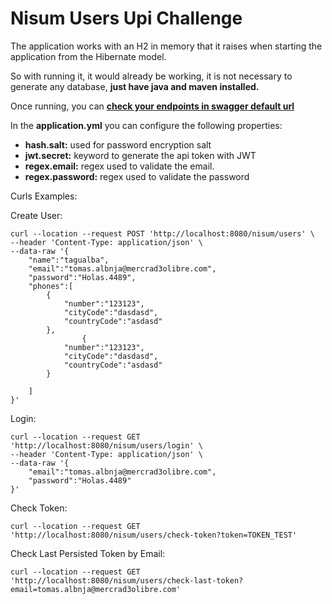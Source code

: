 # Nisum Users Upi Challenge

The application works with an H2 in memory that it raises when starting the application from the Hibernate model.

So with running it, it would already be working, it is not necessary to generate any database, **just have java and maven installed.**


Once running, you can [**check your endpoints in swagger default url**](http://localhost:8080/swagger-ui/index.html#/)

In the **application.yml** you can configure the following properties:

- **hash.salt:** used for password encryption salt
- **jwt.secret:** keyword to generate the api token with JWT
- **regex.email:** regex used to validate the email.
- **regex.password:** regex used to validate the password


Curls Examples:

Create User:

```
curl --location --request POST 'http://localhost:8080/nisum/users' \
--header 'Content-Type: application/json' \
--data-raw '{
    "name":"tagualba",
    "email":"tomas.albnja@mercrad3olibre.com",
    "password":"Holas.4489",
    "phones":[
        {
            "number":"123123",
            "cityCode":"dasdasd",
            "countryCode":"asdasd"
        },
                {
            "number":"123123",
            "cityCode":"dasdasd",
            "countryCode":"asdasd"
        }

    ]
}'
```

Login:

```
curl --location --request GET 'http://localhost:8080/nisum/users/login' \
--header 'Content-Type: application/json' \
--data-raw '{
    "email":"tomas.albnja@mercrad3olibre.com",
    "password":"Holas.4489"
}'
```

Check Token:

```
curl --location --request GET 'http://localhost:8080/nisum/users/check-token?token=TOKEN_TEST'
```

Check Last Persisted Token by Email:

```
curl --location --request GET 'http://localhost:8080/nisum/users/check-last-token?email=tomas.albnja@mercrad3olibre.com'
```

